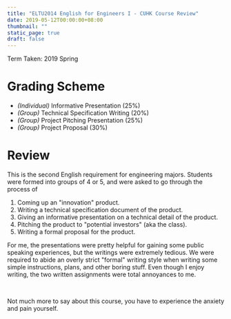 ```yaml
---
title: "ELTU2014 English for Engineers I - CUHK Course Review"
date: 2019-05-12T00:00:00+08:00
thumbnail: ""
static_page: true
draft: false
---
```


Term Taken: 2019 Spring

# Grading Scheme
* *(Individual)* Informative Presentation (25%)
* *(Group)* Technical Specification Writing (20%)
* *(Group)* Project Pitching Presentation (25%)
* *(Group)* Project Proposal (30%)

# Review
This is the second English requirement for engineering majors. Students were formed into groups of 4 or 5, and were asked to go through the process of

1. Coming up an "innovation" product.
2. Writing a technical specification document of the product.
3. Giving an informative presentation on a technical detail of the product.
4. Pitching the product to "potential investors" (aka the class).
5. Writing a formal proposal for the product.

For me, the presentations were pretty helpful for gaining some public speaking experiences, but the writings were extremely tedious. We were required to abide an overly strict "formal" writing style when writing some simple instructions, plans, and other boring stuff. Even though I enjoy writing, the two written assignments were total annoyances to me.

<br />

Not much more to say about this course, you have to experience the anxiety and pain yourself.